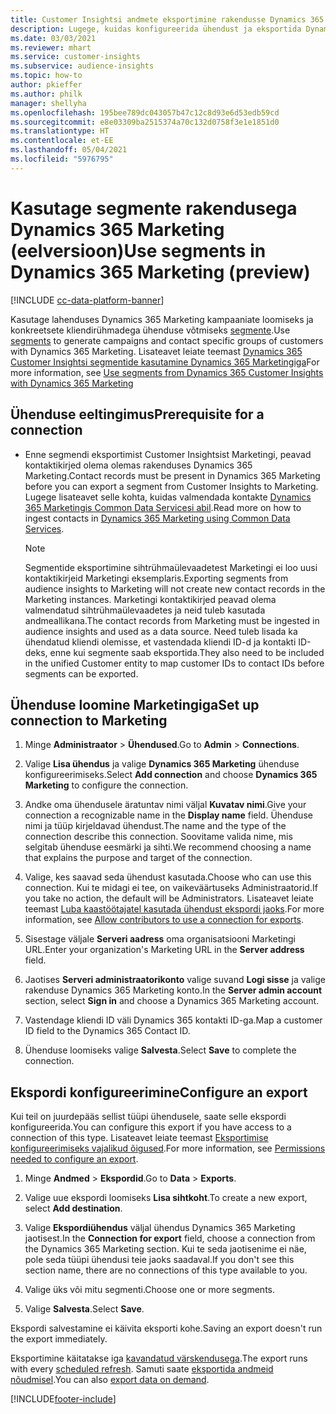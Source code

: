 ```yaml
---
title: Customer Insightsi andmete eksportimine rakendusse Dynamics 365 Marketing
description: Lugege, kuidas konfigureerida ühendust ja eksportida Dynamics 365 Marketing.
ms.date: 03/03/2021
ms.reviewer: mhart
ms.service: customer-insights
ms.subservice: audience-insights
ms.topic: how-to
author: pkieffer
ms.author: philk
manager: shellyha
ms.openlocfilehash: 195bee789dc043057b47c12c8d93e6d53edb59cd
ms.sourcegitcommit: e8e03309ba2515374a70c132d0758f3e1e1851d0
ms.translationtype: HT
ms.contentlocale: et-EE
ms.lasthandoff: 05/04/2021
ms.locfileid: "5976795"
---
```

# <a name="use-segments-in-dynamics-365-marketing-preview"></a><span data-ttu-id="721e9-103">Kasutage segmente rakendusega Dynamics 365 Marketing (eelversioon)</span><span class="sxs-lookup"><span data-stu-id="721e9-103">Use segments in Dynamics 365 Marketing (preview)</span></span>

[!INCLUDE [cc-data-platform-banner](../includes/cc-data-platform-banner.md)]

<span data-ttu-id="721e9-104">Kasutage lahenduses Dynamics 365 Marketing kampaaniate loomiseks ja konkreetsete kliendirühmadega ühenduse võtmiseks [segmente](segments.md).</span><span class="sxs-lookup"><span data-stu-id="721e9-104">Use [segments](segments.md) to generate campaigns and contact specific groups of customers with Dynamics 365 Marketing.</span></span> <span data-ttu-id="721e9-105">Lisateavet leiate teemast [Dynamics 365 Customer Insightsi segmentide kasutamine Dynamics 365 Marketingiga](/dynamics365/marketing/customer-insights-segments)</span><span class="sxs-lookup"><span data-stu-id="721e9-105">For more information, see [Use segments from Dynamics 365 Customer Insights with Dynamics 365 Marketing](/dynamics365/marketing/customer-insights-segments)</span></span>

## <a name="prerequisite-for-a-connection"></a><span data-ttu-id="721e9-106">Ühenduse eeltingimus</span><span class="sxs-lookup"><span data-stu-id="721e9-106">Prerequisite for a connection</span></span>

- <span data-ttu-id="721e9-107">Enne segmendi eksportimist Customer Insightsist Marketingi, peavad kontaktikirjed olema olemas rakenduses Dynamics 365 Marketing.</span><span class="sxs-lookup"><span data-stu-id="721e9-107">Contact records must be present in Dynamics 365 Marketing before you can export a segment from Customer Insights to Marketing.</span></span> <span data-ttu-id="721e9-108">Lugege lisateavet selle kohta, kuidas valmendada kontakte [Dynamics 365 Marketingis Common Data Servicesi abil](connect-power-query.md).</span><span class="sxs-lookup"><span data-stu-id="721e9-108">Read more on how to ingest contacts in [Dynamics 365 Marketing using Common Data Services](connect-power-query.md).</span></span>

  > [!NOTE]
  > <span data-ttu-id="721e9-109">Segmentide eksportimine sihtrühmaülevaadetest Marketingi ei loo uusi kontaktikirjeid Marketingi eksemplaris.</span><span class="sxs-lookup"><span data-stu-id="721e9-109">Exporting segments from audience insights to Marketing will not create new contact records in the Marketing instances.</span></span> <span data-ttu-id="721e9-110">Marketingi kontaktikirjed peavad olema valmendatud sihtrühmaülevaadetes ja neid tuleb kasutada andmeallikana.</span><span class="sxs-lookup"><span data-stu-id="721e9-110">The contact records from Marketing must be ingested in audience insights and used as a data source.</span></span> <span data-ttu-id="721e9-111">Need tuleb lisada ka ühendatud kliendi olemisse, et vastendada kliendi ID-d ja kontakti ID-deks, enne kui segmente saab eksportida.</span><span class="sxs-lookup"><span data-stu-id="721e9-111">They also need to be included in the unified Customer entity to map customer IDs to contact IDs before segments can be exported.</span></span>

## <a name="set-up-connection-to-marketing"></a><span data-ttu-id="721e9-112">Ühenduse loomine Marketingiga</span><span class="sxs-lookup"><span data-stu-id="721e9-112">Set up connection to Marketing</span></span>

1. <span data-ttu-id="721e9-113">Minge **Administraator** > **Ühendused**.</span><span class="sxs-lookup"><span data-stu-id="721e9-113">Go to **Admin** > **Connections**.</span></span>

1. <span data-ttu-id="721e9-114">Valige **Lisa ühendus** ja valige **Dynamics 365 Marketing** ühenduse konfigureerimiseks.</span><span class="sxs-lookup"><span data-stu-id="721e9-114">Select **Add connection** and choose **Dynamics 365 Marketing** to configure the connection.</span></span>

1. <span data-ttu-id="721e9-115">Andke oma ühendusele äratuntav nimi väljal **Kuvatav nimi**.</span><span class="sxs-lookup"><span data-stu-id="721e9-115">Give your connection a recognizable name in the **Display name** field.</span></span> <span data-ttu-id="721e9-116">Ühenduse nimi ja tüüp kirjeldavad ühendust.</span><span class="sxs-lookup"><span data-stu-id="721e9-116">The name and the type of the connection describe this connection.</span></span> <span data-ttu-id="721e9-117">Soovitame valida nime, mis selgitab ühenduse eesmärki ja sihti.</span><span class="sxs-lookup"><span data-stu-id="721e9-117">We recommend choosing a name that explains the purpose and target of the connection.</span></span>

1. <span data-ttu-id="721e9-118">Valige, kes saavad seda ühendust kasutada.</span><span class="sxs-lookup"><span data-stu-id="721e9-118">Choose who can use this connection.</span></span> <span data-ttu-id="721e9-119">Kui te midagi ei tee, on vaikeväärtuseks Administraatorid.</span><span class="sxs-lookup"><span data-stu-id="721e9-119">If you take no action, the default will be Administrators.</span></span> <span data-ttu-id="721e9-120">Lisateavet leiate teemast [Luba kaastöötajatel kasutada ühendust ekspordi jaoks](connections.md#allow-contributors-to-use-a-connection-for-exports).</span><span class="sxs-lookup"><span data-stu-id="721e9-120">For more information, see [Allow contributors to use a connection for exports](connections.md#allow-contributors-to-use-a-connection-for-exports).</span></span>

1. <span data-ttu-id="721e9-121">Sisestage väljale **Serveri aadress** oma organisatsiooni Marketingi URL.</span><span class="sxs-lookup"><span data-stu-id="721e9-121">Enter your organization's Marketing URL in the **Server address** field.</span></span>

1. <span data-ttu-id="721e9-122">Jaotises **Serveri administraatorikonto** valige suvand **Logi sisse** ja valige rakenduse Dynamics 365 Marketing konto.</span><span class="sxs-lookup"><span data-stu-id="721e9-122">In the **Server admin account** section, select **Sign in** and choose a Dynamics 365 Marketing account.</span></span>

1. <span data-ttu-id="721e9-123">Vastendage kliendi ID väli Dynamics 365 kontakti ID-ga.</span><span class="sxs-lookup"><span data-stu-id="721e9-123">Map a customer ID field to the Dynamics 365 Contact ID.</span></span>

1. <span data-ttu-id="721e9-124">Ühenduse loomiseks valige **Salvesta**.</span><span class="sxs-lookup"><span data-stu-id="721e9-124">Select **Save** to complete the connection.</span></span> 

## <a name="configure-an-export"></a><span data-ttu-id="721e9-125">Ekspordi konfigureerimine</span><span class="sxs-lookup"><span data-stu-id="721e9-125">Configure an export</span></span>

<span data-ttu-id="721e9-126">Kui teil on juurdepääs sellist tüüpi ühendusele, saate selle ekspordi konfigureerida.</span><span class="sxs-lookup"><span data-stu-id="721e9-126">You can configure this export if you have access to a connection of this type.</span></span> <span data-ttu-id="721e9-127">Lisateavet leiate teemast [Eksportimise konfigureerimiseks vajalikud õigused](export-destinations.md#set-up-a-new-export).</span><span class="sxs-lookup"><span data-stu-id="721e9-127">For more information, see [Permissions needed to configure an export](export-destinations.md#set-up-a-new-export).</span></span>

1. <span data-ttu-id="721e9-128">Minge **Andmed** > **Ekspordid**.</span><span class="sxs-lookup"><span data-stu-id="721e9-128">Go to **Data** > **Exports**.</span></span>

1. <span data-ttu-id="721e9-129">Valige uue ekspordi loomiseks **Lisa sihtkoht**.</span><span class="sxs-lookup"><span data-stu-id="721e9-129">To create a new export, select **Add destination**.</span></span>

1. <span data-ttu-id="721e9-130">Valige **Ekspordiühendus** väljal ühendus Dynamics 365 Marketing jaotisest.</span><span class="sxs-lookup"><span data-stu-id="721e9-130">In the **Connection for export** field, choose a connection from the Dynamics 365 Marketing section.</span></span> <span data-ttu-id="721e9-131">Kui te seda jaotisenime ei näe, pole seda tüüpi ühendusi teie jaoks saadaval.</span><span class="sxs-lookup"><span data-stu-id="721e9-131">If you don't see this section name, there are no connections of this type available to you.</span></span>

1. <span data-ttu-id="721e9-132">Valige üks või mitu segmenti.</span><span class="sxs-lookup"><span data-stu-id="721e9-132">Choose one or more segments.</span></span>

1. <span data-ttu-id="721e9-133">Valige **Salvesta**.</span><span class="sxs-lookup"><span data-stu-id="721e9-133">Select **Save**.</span></span>

<span data-ttu-id="721e9-134">Ekspordi salvestamine ei käivita eksporti kohe.</span><span class="sxs-lookup"><span data-stu-id="721e9-134">Saving an export doesn't run the export immediately.</span></span>

<span data-ttu-id="721e9-135">Eksportimine käitatakse iga [kavandatud värskendusega](system.md#schedule-tab).</span><span class="sxs-lookup"><span data-stu-id="721e9-135">The export runs with every [scheduled refresh](system.md#schedule-tab).</span></span> <span data-ttu-id="721e9-136">Samuti saate [eksportida andmeid nõudmisel](export-destinations.md#run-exports-on-demand).</span><span class="sxs-lookup"><span data-stu-id="721e9-136">You can also [export data on demand](export-destinations.md#run-exports-on-demand).</span></span> 

[!INCLUDE[footer-include](../includes/footer-banner.md)]
